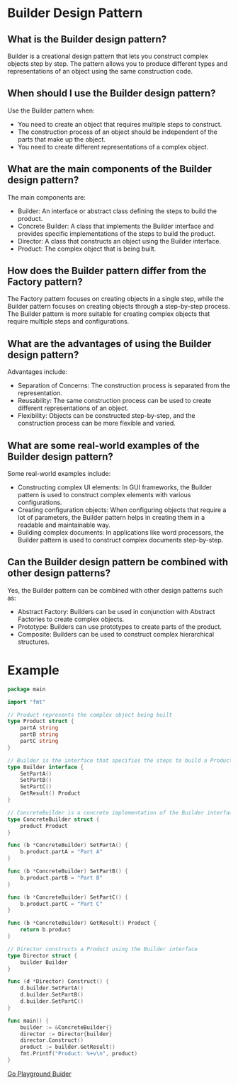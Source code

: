 # Builder Design Pattern

## What is the Builder design pattern?
Builder is a creational design pattern that lets you construct complex objects step by step. The pattern allows you to produce different types and representations of an object using the same construction code.

## When should I use the Builder design pattern?
Use the Builder pattern when:
- You need to create an object that requires multiple steps to construct.
- The construction process of an object should be independent of the parts that make up the object.
- You need to create different representations of a complex object.

## What are the main components of the Builder design pattern?
The main components are:
- Builder: An interface or abstract class defining the steps to build the product.
- Concrete Builder: A class that implements the Builder interface and provides specific implementations of the steps to build the product.
- Director: A class that constructs an object using the Builder interface.
- Product: The complex object that is being built.

## How does the Builder pattern differ from the Factory pattern?
The Factory pattern focuses on creating objects in a single step, while the Builder pattern focuses on creating objects through a step-by-step process. The Builder pattern is more suitable for creating complex objects that require multiple steps and configurations.

## What are the advantages of using the Builder design pattern?

Advantages include:
- Separation of Concerns: The construction process is separated from the representation.
- Reusability: The same construction process can be used to create different representations of an object.
- Flexibility: Objects can be constructed step-by-step, and the construction process can be more flexible and varied.

## What are some real-world examples of the Builder design pattern?

Some real-world examples include:
- Constructing complex UI elements: In GUI frameworks, the Builder pattern is used to construct complex elements with various configurations.
- Creating configuration objects: When configuring objects that require a lot of parameters, the Builder pattern helps in creating them in a readable and maintainable way.
- Building complex documents: In applications like word processors, the Builder pattern is used to construct complex documents step-by-step.

## Can the Builder design pattern be combined with other design patterns?

Yes, the Builder pattern can be combined with other design patterns such as:
- Abstract Factory: Builders can be used in conjunction with Abstract Factories to create complex objects.
- Prototype: Builders can use prototypes to create parts of the product.
- Composite: Builders can be used to construct complex hierarchical structures.

# Example

```go
package main

import "fmt"

// Product represents the complex object being built
type Product struct {
	partA string
	partB string
	partC string
}

// Builder is the interface that specifies the steps to build a Product
type Builder interface {
	SetPartA()
	SetPartB()
	SetPartC()
	GetResult() Product
}

// ConcreteBuilder is a concrete implementation of the Builder interface
type ConcreteBuilder struct {
	product Product
}

func (b *ConcreteBuilder) SetPartA() {
	b.product.partA = "Part A"
}

func (b *ConcreteBuilder) SetPartB() {
	b.product.partB = "Part B"
}

func (b *ConcreteBuilder) SetPartC() {
	b.product.partC = "Part C"
}

func (b *ConcreteBuilder) GetResult() Product {
	return b.product
}

// Director constructs a Product using the Builder interface
type Director struct {
	builder Builder
}

func (d *Director) Construct() {
	d.builder.SetPartA()
	d.builder.SetPartB()
	d.builder.SetPartC()
}

func main() {
	builder := &ConcreteBuilder{}
	director := Director{builder}
	director.Construct()
	product := builder.GetResult()
	fmt.Printf("Product: %+v\n", product)
}
```

[Go Playground Buider](https://go.dev/play/p/4JEVkO-zohk)